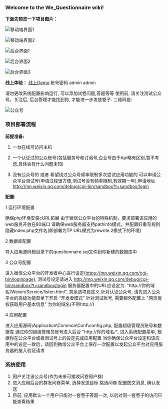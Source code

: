 ### Welcome to the We_Questionnaire wiki!

**下面先预览一下项目图片：**

![移动端界面1](http://git.oschina.net/uploads/images/2015/0727/011700_aecb2af3_467065.jpeg "在这里输入图片标题")

![移动端界面2](http://git.oschina.net/uploads/images/2015/0727/011716_48f6b89a_467065.jpeg "在这里输入图片标题")

![后台界面1](http://git.oschina.net/uploads/images/2015/0727/011725_6a30f5a5_467065.jpeg "在这里输入图片标题")

![后台界面2](http://git.oschina.net/uploads/images/2015/0727/011734_4ba5e60e_467065.jpeg "在这里输入图片标题")

![后台界面3](http://git.oschina.net/uploads/images/2015/0727/011743_74d4341a_467065.jpeg "在这里输入图片标题")



**线上体验：**
[线上Demo](http://http://questionnaire.laorenwangshi.com)  账号密码 admin admin

请勿更改系统配置影响运行, 可以添加试卷问题,答题等等
使用前, 请关注测试公众号。关注后, 后台管理才能找到你, 才能进一步发放卷子.
二维码是:

![公众号](http://git.oschina.net/uploads/images/2015/0727/012135_9a10c999_467065.jpeg "在这里输入图片标题")



### 项目部署流程
**前提准备:**

1. 一台在线可访问主机

2. 一个认证过的公众账号(包括服务号和订阅号,企业号由于Api略有区别,暂不考虑,具体会有什么问题未知)

3. 没有公众号的 或者 希望绕过公众号频率限制多次尝试应用功能的 可以申请公众平台测试号(申请过程很方便,测试号没有频率限制,有效期一年),申请地址 http://mp.weixin.qq.com/debug/cgi-bin/sandbox?t=sandbox/login



**配置:**

1 运行环境配置

确保php环境安装cURL拓展
由于微信公众平台的特殊机制，要求部署该应用的web服务开放在80端口
请确保web服务器支持pathinfo模式，并配置好重写规则隐藏index.php文件名(即部署为TP URL模式为rewrite 2模式下的环境)

2 数据库配置

导入应用源码根目录下的questionnaire.sql文件到你新建的数据库中

3 公众号配置

进入微信公众平台的开发者中心进行设定(https://mp.weixin.qq.com/cgi-bin/loginpage), 测试号设定请进入
http://mp.weixin.qq.com/debug/cgi-bin/sandbox?t=sandbox/login
服务器配置中的URL应设定为: "http://你的域名/Weixin/Service/listen.html", 其余选项自定义
针对认证公众号, 请先进入公众平台的高级功能菜单下开启 “开发者模式”
针对测试账号, 需要额外配置上 "网页授权获取用户基本信息" 为你的域名(不带http://)

4 应用配置

进入应用源码\Application\Common\Conf\config.php, 配置超级管理员账号和数据库
通过你的超级管理员账号进入后台 "http://你的域名/", 进入系统配置菜单, 根据你在公众平台或者测试号上的设定完成应用配置
当你确保公众平台设定和该应用中的设定一致后，请回到微信公众平台上保存一次配置以发起公众平台对应用服务器的接入验证请求


### 系统使用
1. 用户关注该公众号(作为未来可接收问卷用户群)
2. 进入应用后台的群发问卷菜单, 选择发送目标 挑选问卷 配置图文消息, 确认发送
3. 目前, 应用默认一个用户只能对一套卷子答题一次, 以后对同一套卷子的访问只能查看结果
